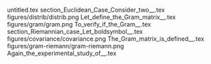 untitled.tex
section_Euclidean_Case_Consider_two__.tex
figures/distrib/distrib.png
Let_define_the_Gram_matrix__.tex
figures/gram/gram.png
To_verify_if_the_Gram__.tex
section_Riemannian_case_Let_boldsymbol__.tex
figures/covariance/covariance.png
The_Gram_matrix_is_defined__.tex
figures/gram-riemann/gram-riemann.png
Again_the_experimental_study_of__.tex
